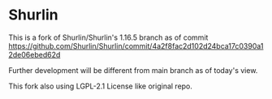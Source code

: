 # Shurlin

This is a fork of Shurlin/Shurlin's 1.16.5 branch as of commit <https://github.com/Shurlin/Shurlin/commit/4a2f8fac2d102d24bca17c0390a12de06ebed62d>

Further development will be different from main branch as of today's view.

This fork also using LGPL-2.1 License like original repo.
